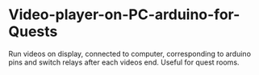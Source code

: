 # Video-player-on-PC-arduino-for-Quests
Run videos on display, connected to computer, corresponding to arduino pins and switch relays after each videos end. Useful for quest rooms. 
